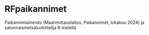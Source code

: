 # RFpaikannimet
Paikannimiaineisto (Maanmittauslaitos, Paikannimet, lokakuu 2024) ja satunnaismetsäluokittelija R-kielellä
